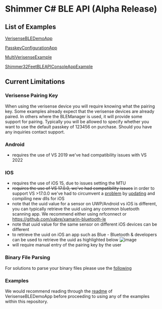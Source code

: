 # Shimmer C# BLE API (Alpha Release)

## List of Examples
[VerisenseBLEDemoApp](https://github.com/ShimmerEngineering/Shimmer-C-API/tree/master/ShimmerBLE/VerisenseBLEDemoApp)

[PasskeyConfigurationApp](https://github.com/ShimmerEngineering/Shimmer-C-API/tree/master/ShimmerBLE/PasskeyConfigurationApp)

[MultiVerisenseExample](https://github.com/ShimmerEngineering/Shimmer-C-API/tree/master/ShimmerBLE/MultiVerisenseExample)

[Shimmer32FeetBLEAPIConsoleAppExample](https://github.com/ShimmerEngineering/Shimmer-C-API/tree/master/ShimmerBLE/Shimmer32FeetBLEAPIConsoleAppExample)

## Current Limitations
### Verisense Pairing Key
When using the verisense device you will require knowing what the pairing key. Some examples already expect that the verisense devices are already paired. In others where the BLEManager is used, it will provide some support for pairing. Typically you will be allowed to specify whether you want to use the default passkey of 123456 on purchase. Should you have any inquiries contact support. 

### Android
- requires the use of VS 2019 we've had compatibility issues with VS 2022

### IOS
- requires the use of iOS 15, due to issues setting the MTU
- ~~requires the use of VS 17.0.0, we've had compatibility issues~~ in order to support VS >17.0.0 we've had to circumvent a [problem](https://developercommunity2.visualstudio.com/t/XamariniOS-getting-FoundationMonoTouch/1610258?space=8) by [updating](https://github.com/ShimmerEngineering/xamarin-bluetooth-le/tree/shimmer_dev) and compiling new dlls for iOS
- note that the uuid value for a sensor on UWP/Android vs iOS is different, you can typically retrieve the uuid using any common bluetooth scanning app. We recommend either using nrfconnect or https://github.com/xabre/xamarin-bluetooth-le
- note that uuid value for the same sensor on different iOS devices can be different
- to retrieve the uuid on iOS an app such as Blue - Bluetooth & developers can be used to retrieve the uuid as highlighted below 
![image](https://user-images.githubusercontent.com/2862032/149056918-270fe963-42e2-470a-9dd7-3e6b7be7eeb0.png)
- will require manual entry of the pairing key by the user


### Binary File Parsing
For solutions to parse your binary files please use the [following](https://github.com/ShimmerEngineering/Shimmer-C-API/tree/master/ShimmerBLE/FileParser)

### Examples
We would recommend reading through the [readme](https://github.com/ShimmerEngineering/Shimmer-C-API/blob/master/ShimmerBLE/VerisenseBLEDemoApp/README.md) of VerisenseBLEDemoApp before proceeding to using any of the examples within this repository.
